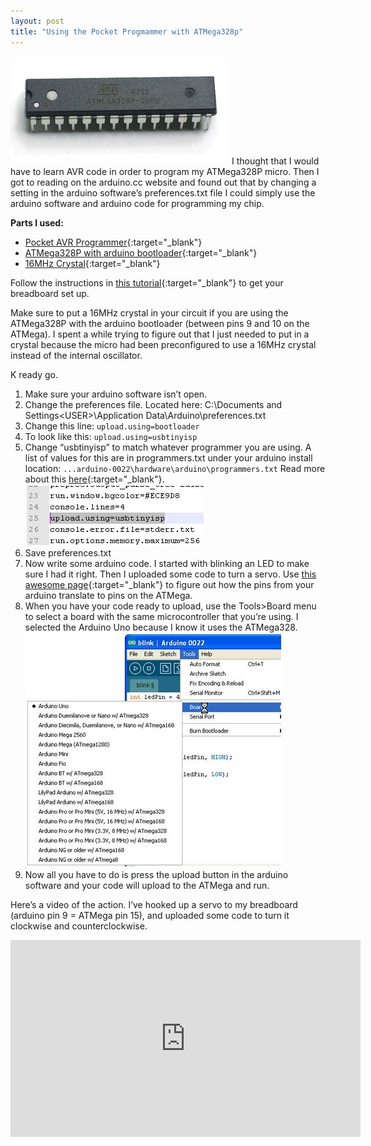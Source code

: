 ```yaml
---
layout: post
title: "Using the Pocket Progmammer with ATMega328p"
---
```

![](/assets/img/atmega328.jpg)
I thought that I would have to learn AVR code in order to program my ATMega328P micro. Then I got to reading on the arduino.cc website and found out that by changing a setting in the arduino software’s preferences.txt file I could simply use the arduino software and arduino code for programming my chip.

**Parts I used:**

- [Pocket AVR Programmer](http://www.sparkfun.com/products/9825){:target="_blank"}
- [ATMega328P with arduino bootloader](http://www.sparkfun.com/products/9217){:target="_blank"}
- [16MHz Crystal](http://www.sparkfun.com/products/536){:target="_blank"}

Follow the instructions in [this tutorial](http://www.sparkfun.com/tutorials/93){:target="_blank"} to get your breadboard set up.

Make sure to put a 16MHz crystal in your circuit if you are using the ATMega328P with the arduino bootloader (between pins 9 and 10 on the ATMega). I spent a while trying to figure out that I just needed to put in a crystal because the micro had been preconfigured to use a 16MHz crystal instead of the internal oscillator.

K ready go.

1. Make sure your arduino software isn’t open.
1. Change the preferences file. Located here: C:\Documents and Settings\<USER>\Application Data\Arduino\preferences.txt
1. Change this line: `upload.using=bootloader`
1. To look like this: `upload.using=usbtinyisp`
1. Change “usbtinyisp” to match whatever programmer you are using. A list of values for this are in programmers.txt under your arduino install location:
`...arduino-0022\hardware\arduino\programmers.txt`
Read more about this [here](http://arduino.cc/en/Hacking/Programmer){:target="_blank"}.
![](/assets/img/preferences_file.jpg)
1. Save preferences.txt
1. Now write some arduino code. I started with blinking an LED to make sure I had it right. Then I uploaded some code to turn a servo. Use [this awesome page](http://tinkerlog.com/2009/06/18/microcontroller-cheat-sheet/){:target="_blank"} to figure out how the pins from your arduino translate to pins on the ATMega.
1. When you have your code ready to upload, use the Tools>Board menu to select a board with the same microcontroller that you’re using. I selected the Arduino Uno because I know it uses the ATMega328.
![](/assets/img/choose_board.jpg)
1. Now all you have to do is press the upload button in the arduino software and your code will upload to the ATMega and run.

Here’s a video of the action. I’ve hooked up a servo to my breadboard (arduino pin 9 = ATMega pin 15), and uploaded some code to turn it clockwise and counterclockwise.

<iframe width="560" height="315" src="https://www.youtube.com/embed/IGJm8JtelSc" frameborder="0" allow="autoplay; encrypted-media" allowfullscreen></iframe>
